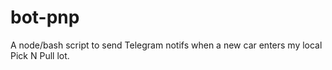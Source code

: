 # bot-pnp
A node/bash script to send Telegram notifs when a new car enters my local Pick N Pull lot.
